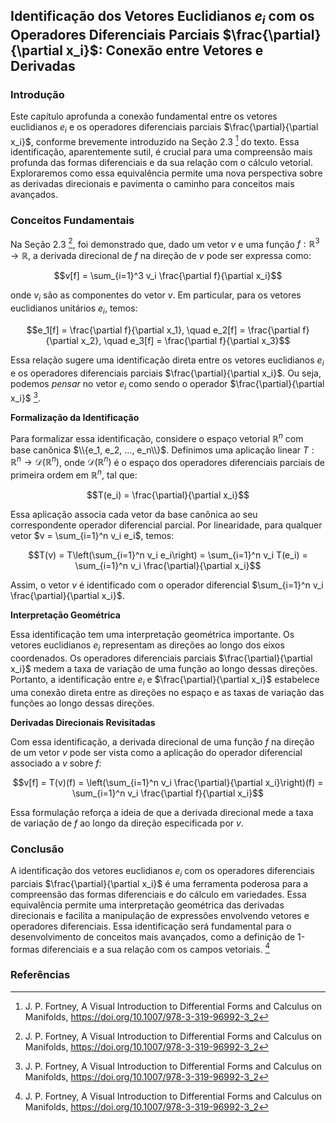 ## Identificação dos Vetores Euclidianos $e_i$ com os Operadores Diferenciais Parciais $\frac{\partial}{\partial x_i}$: Conexão entre Vetores e Derivadas

### Introdução
Este capítulo aprofunda a conexão fundamental entre os vetores euclidianos $e_i$ e os operadores diferenciais parciais $\frac{\partial}{\partial x_i}$, conforme brevemente introduzido na Seção 2.3 [^51] do texto. Essa identificação, aparentemente sutil, é crucial para uma compreensão mais profunda das formas diferenciais e da sua relação com o cálculo vetorial. Exploraremos como essa equivalência permite uma nova perspectiva sobre as derivadas direcionais e pavimenta o caminho para conceitos mais avançados.

### Conceitos Fundamentais

Na Seção 2.3 [^51], foi demonstrado que, dado um vetor $v$ e uma função $f: \mathbb{R}^3 \rightarrow \mathbb{R}$, a derivada direcional de $f$ na direção de $v$ pode ser expressa como:

$$v[f] = \sum_{i=1}^3 v_i \frac{\partial f}{\partial x_i}$$

onde $v_i$ são as componentes do vetor $v$. Em particular, para os vetores euclidianos unitários $e_i$, temos:

$$e_1[f] = \frac{\partial f}{\partial x_1}, \quad e_2[f] = \frac{\partial f}{\partial x_2}, \quad e_3[f] = \frac{\partial f}{\partial x_3}$$

Essa relação sugere uma identificação direta entre os vetores euclidianos $e_i$ e os operadores diferenciais parciais $\frac{\partial}{\partial x_i}$. Ou seja, podemos *pensar* no vetor $e_i$ como sendo o operador $\frac{\partial}{\partial x_i}$ [^51].

**Formalização da Identificação**

Para formalizar essa identificação, considere o espaço vetorial $\mathbb{R}^n$ com base canônica $\\{e_1, e_2, ..., e_n\\}$. Definimos uma aplicação linear $T: \mathbb{R}^n \rightarrow \mathcal{D}(\mathbb{R}^n)$, onde $\mathcal{D}(\mathbb{R}^n)$ é o espaço dos operadores diferenciais parciais de primeira ordem em $\mathbb{R}^n$, tal que:

$$T(e_i) = \frac{\partial}{\partial x_i}$$

Essa aplicação associa cada vetor da base canônica ao seu correspondente operador diferencial parcial. Por linearidade, para qualquer vetor $v = \sum_{i=1}^n v_i e_i$, temos:

$$T(v) = T\left(\sum_{i=1}^n v_i e_i\right) = \sum_{i=1}^n v_i T(e_i) = \sum_{i=1}^n v_i \frac{\partial}{\partial x_i}$$

Assim, o vetor $v$ é identificado com o operador diferencial $\sum_{i=1}^n v_i \frac{\partial}{\partial x_i}$.

**Interpretação Geométrica**

Essa identificação tem uma interpretação geométrica importante. Os vetores euclidianos $e_i$ representam as direções ao longo dos eixos coordenados. Os operadores diferenciais parciais $\frac{\partial}{\partial x_i}$ medem a taxa de variação de uma função ao longo dessas direções. Portanto, a identificação entre $e_i$ e $\frac{\partial}{\partial x_i}$ estabelece uma conexão direta entre as direções no espaço e as taxas de variação das funções ao longo dessas direções.

**Derivadas Direcionais Revisitadas**

Com essa identificação, a derivada direcional de uma função $f$ na direção de um vetor $v$ pode ser vista como a aplicação do operador diferencial associado a $v$ sobre $f$:

$$v[f] = T(v)(f) = \left(\sum_{i=1}^n v_i \frac{\partial}{\partial x_i}\right)(f) = \sum_{i=1}^n v_i \frac{\partial f}{\partial x_i}$$

Essa formulação reforça a ideia de que a derivada direcional mede a taxa de variação de $f$ ao longo da direção especificada por $v$.

### Conclusão

A identificação dos vetores euclidianos $e_i$ com os operadores diferenciais parciais $\frac{\partial}{\partial x_i}$ é uma ferramenta poderosa para a compreensão das formas diferenciais e do cálculo em variedades. Essa equivalência permite uma interpretação geométrica das derivadas direcionais e facilita a manipulação de expressões envolvendo vetores e operadores diferenciais. Essa identificação será fundamental para o desenvolvimento de conceitos mais avançados, como a definição de 1-formas diferenciais e a sua relação com os campos vetoriais. [^53]

### Referências
[^51]: J. P. Fortney, A Visual Introduction to Differential Forms and Calculus on Manifolds, https://doi.org/10.1007/978-3-319-96992-3_2
[^53]: J. P. Fortney, A Visual Introduction to Differential Forms and Calculus on Manifolds, https://doi.org/10.1007/978-3-319-96992-3_2

<!-- END -->